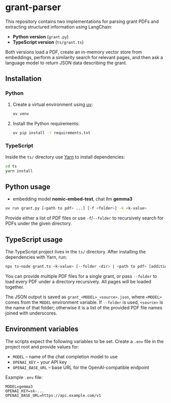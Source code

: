# grant-parser

This repository contains two implementations for parsing grant PDFs and extracting structured information using LangChain:

- **Python version** (`grant.py`)
- **TypeScript version** (`ts/grant.ts`)

Both versions load a PDF, create an in-memory vector store from embeddings, perform a similarity search for relevant pages, and then ask a language model to return JSON data describing the grant.

## Installation

### Python

1. Create a virtual environment using [uv](https://github.com/astral-sh/uv):

   ```bash
   uv venv
   ```

2. Install the Python requirements:

   ```bash
   uv pip install -r requirements.txt
   ```

### TypeScript

Inside the `ts/` directory use [Yarn](https://yarnpkg.com/) to install dependencies:

```bash
cd ts
yarn install
```

## Python usage

- embedding model **nomic-embed-text**, chat llm **gemma3**

```bash
uv run grant.py [<path to pdf> ...] [-f <folder>] -k <k-value>
```

Provide either a list of PDF files or use `-f`/`--folder` to recursively search
for PDFs under the given directory.

## TypeScript usage

The TypeScript project lives in the `ts/` directory. After installing the dependencies with Yarn, run:

```bash
npx ts-node grant.ts <k-value> [--folder <dir> | <path to pdf> [additional pdfs...]]
```

You can provide multiple PDF files for a single grant, or pass `--folder` to load every PDF under a directory recursively. All pages will be loaded together.

The JSON output is saved as `grant_<MODEL>_<source>.json`, where `<MODEL>` comes
from the `MODEL` environment variable. If `--folder` is used, `<source>` is the
name of that folder; otherwise it is a list of the provided PDF file names joined
with underscores.

## Environment variables

The scripts expect the following variables to be set. Create a `.env` file in the project root and provide values for:

- `MODEL` – name of the chat completion model to use
- `OPENAI_KEY` – your API key
- `OPENAI_BASE_URL` – base URL for the OpenAI-compatible endpoint

Example `.env` file:

```env
MODEL=gemma3
OPENAI_KEY=sk-...
OPENAI_BASE_URL=https://api.example.com/v1
```
